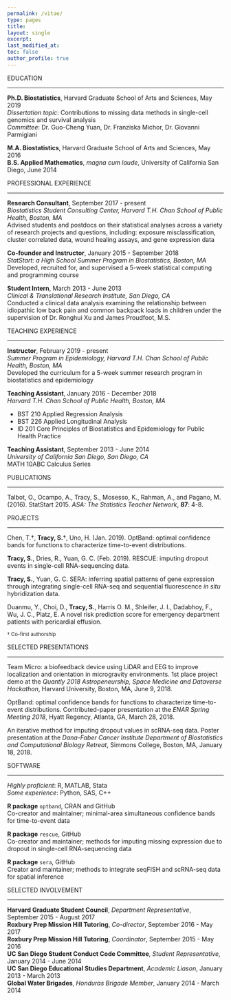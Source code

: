 ```yaml
---
permalink: /vitae/
type: pages
title:
layout: single
excerpt:
last_modified_at: 
toc: false
author_profile: true
---
```


EDUCATION

---

**Ph.D. Biostatistics**, Harvard Graduate School of Arts and Sciences, May 2019   
*Dissertation topic*: Contributions to missing data methods in single-cell genomics and survival analysis  
*Committee*: Dr. Guo-Cheng Yuan, Dr. Franziska Michor, Dr. Giovanni Parmigiani  

**M.A. Biostatistics**, Harvard Graduate School of Arts and Sciences, May 2016  
**B.S. Applied Mathematics**, *magna cum laude*, University of California San Diego, June 2014  


PROFESSIONAL EXPERIENCE

---

**Research Consultant**, September 2017 - present  
*Biostatistics Student Consulting Center, Harvard T.H. Chan School of Public Health, Boston, MA*  
Advised students and postdocs on their statistical analyses across a variety of research projects and questions, including: exposure misclassification, cluster correlated data, wound healing assays, and gene expression data  

**Co-founder and Instructor**, January 2015 - September 2018  
*StatStart: a High School Summer Program in Biostatistics, Boston, MA*  
Developed, recruited for, and supervised a 5-week statistical computing and programming course  

**Student Intern**, March 2013 - June 2013  
*Clinical & Translational Research Institute, San Diego, CA*  
Conducted a clinical data analysis examining the relationship between idiopathic low back pain and common backpack loads in children under the supervision of Dr. Ronghui Xu and James Proudfoot, M.S.  


TEACHING EXPERIENCE

---

**Instructor**, February 2019 - present  
*Summer Program in Epidemiology, Harvard T.H. Chan School of Public Health, Boston, MA*   
Developed the curriculum for a 5-week summer research program in biostatistics and epidemiology  

**Teaching Assistant**, January 2016 - December 2018  
*Harvard T.H. Chan School of Public Health, Boston, MA*  
* BST 210 Applied Regression Analysis
* BST 226 Applied Longitudinal Analysis   
* ID 201 Core Principles of Biostatistics and Epidemiology for Public Health Practice  

**Teaching Assistant**, September 2013 - June 2014   
*University of California San Diego, San Diego, CA*   
MATH 10ABC Calculus Series  


PUBLICATIONS

---

Talbot, O., Ocampo, A., Tracy, S., Mosesso, K., Rahman, A., and Pagano, M. (2016). StatStart 2015. *ASA: The Statistics Teacher Network*, **87**: 4-8.


PROJECTS

---

Chen, T.&dagger;, **Tracy, S.**&dagger;, Uno, H. (Jan. 2019). OptBand: optimal confidence bands for functions to characterize time-to-event distributions. 
 
**Tracy, S.**, Dries, R., Yuan, G. C. (Feb. 2019). RESCUE: imputing dropout events in single-cell RNA-sequencing data.  

**Tracy, S.**, Yuan, G. C. SERA: inferring spatial patterns of gene expression through integrating single-cell RNA-seq
and sequential fluorescence *in situ* hybridization data.  

Duanmu, Y., Choi, D., **Tracy, S.**, Harris O. M., Shleifer, J. I., Dadabhoy, F., Wu, J. C., Platz, E. A novel risk prediction score for emergency department patients with pericardial effusion.

<sub>&dagger; Co-first authorship</sub>


SELECTED PRESENTATIONS

---

Team Micro: a biofeedback device using LiDAR and EEG to improve localization and orientation in microgravity environments. 1st place project demo at the *Quantly 2018 Astropeneurship, Space Medicine and Dataverse Hackathon*, Harvard University, Boston, MA, June 9, 2018.

OptBand: optimal confidence bands for functions to characterize time-to-event distributions. Contributed-paper presentation at the *ENAR Spring Meeting 2018*, Hyatt Regency, Atlanta, GA, March 28, 2018.

An iterative method for imputing dropout values in scRNA-seq data. Poster presentation at the *Dana-Faber Cancer Institute Department of Biostatistics and Computational Biology Retreat*, Simmons College, Boston, MA, January 18, 2018.


SOFTWARE

---

*Highly proficient*: R, MATLAB, Stata  
*Some experience*: Python, SAS, C++  

**R package** `optband`, CRAN and GitHub  
Co-creator and maintainer; minimal-area simultaneous confidence bands for time-to-event data  

**R package** `rescue`, GitHub  
Co-creator and maintainer; methods for imputing missing expression due to dropout in single-cell RNA-sequencing data  

**R package** `sera`, GitHub  
Creator and maintainer; methods to integrate seqFISH and scRNA-seq data for spatial inference


SELECTED INVOLVEMENT

---

**Harvard Graduate Student Council**, *Department Representative*, September 2015 - August 2017  
**Roxbury Prep Mission Hill Tutoring**, *Co-director*, September 2016 - May 2017  
**Roxbury Prep Mission Hill Tutoring**, *Coordinator*, September 2015 - May 2016  
**UC San Diego Student Conduct Code Committee**, *Student Representative*, January 2014 - June 2014  
**UC San Diego Educational Studies Department**, *Academic Liason*, January 2013 - March 2013  
**Global Water Brigades**, *Honduras Brigade Member*, January 2014 - March 2014  


<!---
[PDF](https://seasamgo.github.io/assets/files/cv.pdf)
-->

